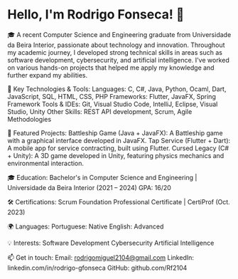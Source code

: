 # Hello, I'm Rodrigo Fonseca! 👋
🎓 A recent Computer Science and Engineering graduate from Universidade da Beira Interior, passionate about technology and innovation. Throughout my academic journey, I developed strong technical skills in areas such as software development, cybersecurity, and artificial intelligence. I've worked on various hands-on projects that helped me apply my knowledge and further expand my abilities.

🚀 Key Technologies & Tools:
Languages: C, C#, Java, Python, Ocaml, Dart, JavaScript, SQL, HTML, CSS, PHP
Frameworks: Flutter, JavaFX, Spring Framework
Tools & IDEs: Git, Visual Studio Code, IntelliJ, Eclipse, Visual Studio, Unity
Other Skills: REST API development, Scrum, Agile Methodologies

💼 Featured Projects:
Battleship Game (Java + JavaFX): A Battleship game with a graphical interface developed in JavaFX.
Tap Service (Flutter + Dart): A mobile app for service contracting, built using Flutter.
Cursed Legacy (C# + Unity): A 3D game developed in Unity, featuring physics mechanics and environmental interaction.

🎓 Education:
Bachelor's in Computer Science and Engineering | Universidade da Beira Interior (2021 – 2024)
GPA: 16/20

🛠️ Certifications:
Scrum Foundation Professional Certificate | CertiProf (Oct. 2023)

🌍 Languages:
Portuguese: Native
English: Advanced

💡 Interests:
Software Development
Cybersecurity
Artificial Intelligence

📫 Get in touch:
Email: rodrigomiguel2104@gmail.com
LinkedIn: linkedin.com/in/rodrigo-gfonseca
GitHub: github.com/Rf2104
